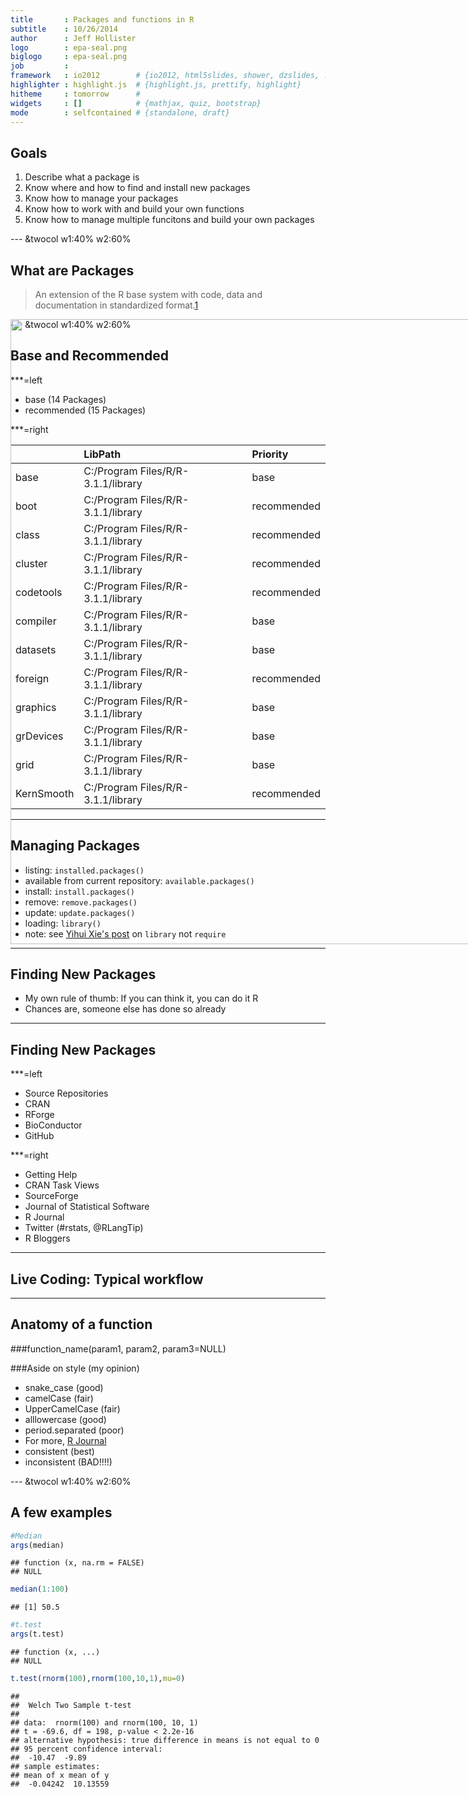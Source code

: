 ```yaml
---
title       : Packages and functions in R
subtitle    : 10/26/2014
author      : Jeff Hollister
logo        : epa-seal.png
biglogo     : epa-seal.png
job         : 
framework   : io2012        # {io2012, html5slides, shower, dzslides, ...}
highlighter : highlight.js  # {highlight.js, prettify, highlight}
hitheme     : tomorrow      # 
widgets     : []            # {mathjax, quiz, bootstrap}
mode        : selfcontained # {standalone, draft}
---
```


## Goals

1. Describe what a package is
2. Know where and how to find and install new packages
3. Know how to manage your packages
4. Know how to work with and build your own functions
5. Know how to manage multiple funcitons and build your own packages

--- &twocol w1:40% w2:60%

## What are Packages


> An extension of the R base system with code, data and documentation in standardized
format.[1](http://cran.r-project.org/doc/contrib/Leisch-CreatingPackages.pdf)

<img src="http://imgs.xkcd.com/comics/packages.png" style="position: absolute; width:1000px; bottom"/>

--- &twocol w1:40% w2:60%

## Base and Recommended

***=left
- base (14 Packages)
- recommended (15 Packages)

***=right


|           |LibPath                            |Priority    |
|:----------|:----------------------------------|:-----------|
|base       |C:/Program Files/R/R-3.1.1/library |base        |
|boot       |C:/Program Files/R/R-3.1.1/library |recommended |
|class      |C:/Program Files/R/R-3.1.1/library |recommended |
|cluster    |C:/Program Files/R/R-3.1.1/library |recommended |
|codetools  |C:/Program Files/R/R-3.1.1/library |recommended |
|compiler   |C:/Program Files/R/R-3.1.1/library |base        |
|datasets   |C:/Program Files/R/R-3.1.1/library |base        |
|foreign    |C:/Program Files/R/R-3.1.1/library |recommended |
|graphics   |C:/Program Files/R/R-3.1.1/library |base        |
|grDevices  |C:/Program Files/R/R-3.1.1/library |base        |
|grid       |C:/Program Files/R/R-3.1.1/library |base        |
|KernSmooth |C:/Program Files/R/R-3.1.1/library |recommended |

--- 

## Managing Packages


- listing: `installed.packages()`
- available from current repository: `available.packages()`
- install: `install.packages()`
- remove: `remove.packages()`
- update: `update.packages()`
- loading: `library()` 
 - note: see [Yihui Xie's post](http://yihui.name/en/2014/07/library-vs-require/) on `library` not `require`

---

## Finding New Packages

- My own rule of thumb:  If you can think it, you can do it R
- Chances are, someone else has done so already



---

## Finding New Packages

***=left
- Source Repositories
 - CRAN
 - RForge
 - BioConductor
 - GitHub
 
***=right
- Getting Help
 - CRAN Task Views
 - SourceForge
 - Journal of Statistical Software
 - R Journal
 - Twitter (#rstats, @RLangTip)
 - R Bloggers
 
---

## Live Coding: Typical workflow

---

## Anatomy of a function

###function_name(param1, param2, param3=NULL)

###Aside on style (my opinion)
- snake_case (good)
- camelCase (fair)
- UpperCamelCase (fair)
- alllowercase (good)
- period.separated (poor)
- For more, [R Journal](http://journal.r-project.org/archive/2012-2/RJournal_2012-2_Baaaath.pdf)
- consistent (best)
- inconsistent (BAD!!!!)

--- &twocol w1:40% w2:60%

## A few examples


```r
#Median
args(median)
```

```
## function (x, na.rm = FALSE) 
## NULL
```

```r
median(1:100)
```

```
## [1] 50.5
```

```r
#t.test
args(t.test)
```

```
## function (x, ...) 
## NULL
```

```r
t.test(rnorm(100),rnorm(100,10,1),mu=0)
```

```
## 
## 	Welch Two Sample t-test
## 
## data:  rnorm(100) and rnorm(100, 10, 1)
## t = -69.6, df = 198, p-value < 2.2e-16
## alternative hypothesis: true difference in means is not equal to 0
## 95 percent confidence interval:
##  -10.47  -9.89
## sample estimates:
## mean of x mean of y 
##  -0.04242  10.13559
```

